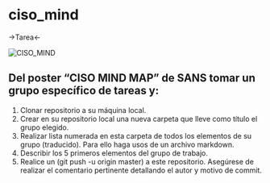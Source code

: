 # ciso_mind
->Tarea<-


![CISO_MIND](https://user-images.githubusercontent.com/8702856/83554679-c7c6bf80-a4d2-11ea-8cc7-86017e3bb97f.png)


## Del poster “CISO MIND MAP” de SANS tomar un grupo específico de tareas y:

1. Clonar repositorio a su máquina local.
2. Crear en su repositorio local una nueva carpeta que lleve como título el grupo elegido.
3. Realizar lista numerada en esta carpeta de todos los elementos de su grupo (traducido). Para ello haga usos de un archivo markdown.
4. Describir los 5 primeros elementos del grupo de trabajo.  
5. Realice un   (git push -u origin master) a este repositorio. Asegúrese de realizar el comentario pertinente detallando el autor y motivo de commit. 



